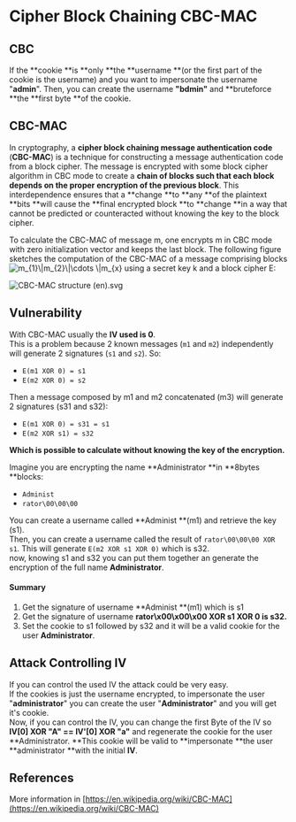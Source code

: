 # Cipher Block Chaining CBC-MAC

## CBC

If the **cookie **is **only **the **username **(or the first part of the cookie is the username) and you want to impersonate the username "**admin**". Then, you can create the username **"bdmin"** and **bruteforce **the **first byte **of the cookie.

## CBC-MAC

In cryptography, a **cipher block chaining message authentication code** (**CBC-MAC**) is a technique for constructing a message authentication code from a block cipher. The message is encrypted with some block cipher algorithm in CBC mode to create a **chain of blocks such that each block depends on the proper encryption of the previous block**. This interdependence ensures that a **change **to **any **of the plaintext **bits **will cause the **final encrypted block **to **change **in a way that cannot be predicted or counteracted without knowing the key to the block cipher.

To calculate the CBC-MAC of message m, one encrypts m in CBC mode with zero initialization vector and keeps the last block. The following figure sketches the computation of the CBC-MAC of a message comprising blocks![m\_{1}\\|m\_{2}\\|\cdots \\|m\_{x}](https://wikimedia.org/api/rest_v1/media/math/render/svg/bbafe7330a5e40a04f01cc776c9d94fe914b17f5) using a secret key k and a block cipher E:

![CBC-MAC structure (en).svg](https://upload.wikimedia.org/wikipedia/commons/thumb/b/bf/CBC-MAC_structure_\(en\).svg/570px-CBC-MAC_structure_\(en\).svg.png)

## Vulnerability

With CBC-MAC usually the **IV used is 0**.\
This is a problem because 2 known messages (`m1` and `m2`) independently will generate 2 signatures (`s1` and `s2`). So:

* `E(m1 XOR 0) = s1`
* `E(m2 XOR 0) = s2`

Then a message composed by m1 and m2 concatenated (m3) will generate 2 signatures (s31 and s32):

* `E(m1 XOR 0) = s31 = s1`
* `E(m2 XOR s1) = s32`

**Which is possible to calculate without knowing the key of the encryption.**

Imagine you are encrypting the name **Administrator **in **8bytes **blocks:

* `Administ`
* `rator\00\00\00`

You can create a username called **Administ **(m1) and retrieve the key (s1).\
Then, you can create a username called the result of `rator\00\00\00 XOR s1`. This will generate `E(m2 XOR s1 XOR 0)` which is s32.\
now, knowing s1 and s32 you can put them together an generate the encryption of the full name **Administrator**.

#### Summary

1. Get the signature of username **Administ **(m1) which is s1
2. Get the signature of username **rator\x00\x00\x00 XOR s1 XOR 0 **is s32**.**
3. Set the cookie to s1 followed by s32 and it will be a valid cookie for the user **Administrator**.

## Attack Controlling IV

If you can control the used IV the attack could be very easy.\
If the cookies is just the username encrypted, to impersonate the user "**administrator**" you can create the user "**Administrator**" and you will get it's cookie.\
Now, if you can control the IV, you can change the first Byte of the IV so **IV\[0] XOR "A" == IV'\[0] XOR "a"** and regenerate the cookie for the user **Administrator. **This cookie will be valid to **impersonate **the user **administrator **with the initial **IV**.

## References

More information in [https://en.wikipedia.org/wiki/CBC-MAC](https://en.wikipedia.org/wiki/CBC-MAC)
